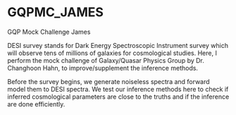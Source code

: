 # GQPMC_JAMES
GQP Mock Challenge James

DESI survey stands for Dark Energy Spectroscopic Instrument survey which will observe tens of millions of galaxies
for cosmological studies. Here, I perform the mock challenge of Galaxy/Quasar Physics Group by Dr. Changhoon Hahn,
to improve/supplement the inference methods.

Before the survey begins, we generate noiseless spectra and forward model them to DESI spectra. We test our inference
methods here to check if inferred cosmological parameters are close to the truths and if the inference are done efficiently.
